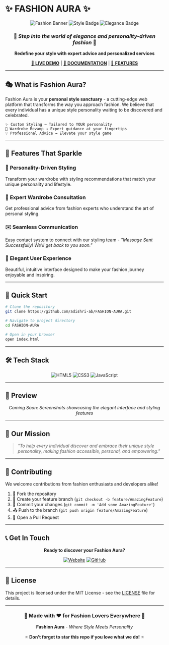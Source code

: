 # ✨ FASHION AURA ✨

<div align="center">

![Fashion Banner](https://img.shields.io/badge/Fashion-Redefined-ff69b4?style=for-the-badge&logo=sparkles)
![Style Badge](https://img.shields.io/badge/Style-Personalized-purple?style=for-the-badge&logo=magic)
![Elegance Badge](https://img.shields.io/badge/Elegance-Unleashed-gold?style=for-the-badge&logo=crown)

### 🌟 *Step into the world of elegance and personality-driven fashion* 🌟

**Redefine your style with expert advice and personalized services**

[🚀 **LIVE DEMO**](https://adishri-ab.github.io/FASHION-AURA/) | [📖 **DOCUMENTATION**](#documentation) | [🎨 **FEATURES**](#features)

</div>

---

## 🎭 **What is Fashion Aura?**

Fashion Aura is your **personal style sanctuary** - a cutting-edge web platform that transforms the way you approach fashion. We believe that every individual has a unique style personality waiting to be discovered and celebrated.

```
✨ Custom Styling → Tailored to YOUR personality
🔄 Wardrobe Revamp → Expert guidance at your fingertips  
💡 Professional Advice → Elevate your style game
```

---

## 🌈 **Features That Sparkle**

### 🎨 **Personality-Driven Styling**
Transform your wardrobe with styling recommendations that match your unique personality and lifestyle.

### 👗 **Expert Wardrobe Consultation**
Get professional advice from fashion experts who understand the art of personal styling.

### ✉️ **Seamless Communication**
Easy contact system to connect with our styling team - *"Message Sent Successfully! We'll get back to you soon."*

### 🌟 **Elegant User Experience**
Beautiful, intuitive interface designed to make your fashion journey enjoyable and inspiring.

---

## 🚀 **Quick Start**

```bash
# Clone the repository
git clone https://github.com/adishri-ab/FASHION-AURA.git

# Navigate to project directory
cd FASHION-AURA

# Open in your browser
open index.html
```

---

## 🛠️ **Tech Stack**

<div align="center">

![HTML5](https://img.shields.io/badge/HTML5-E34F26?style=for-the-badge&logo=html5&logoColor=white)
![CSS3](https://img.shields.io/badge/CSS3-1572B6?style=for-the-badge&logo=css3&logoColor=white)
![JavaScript](https://img.shields.io/badge/JavaScript-F7DF1E?style=for-the-badge&logo=javascript&logoColor=black)

</div>

---

## 📸 **Preview**

<div align="center">

*Coming Soon: Screenshots showcasing the elegant interface and styling features*

</div>

---

## 🎯 **Our Mission**

> *"To help every individual discover and embrace their unique style personality, making fashion accessible, personal, and empowering."*

---

## 🤝 **Contributing**

We welcome contributions from fashion enthusiasts and developers alike!

1. 🍴 Fork the repository
2. 🌿 Create your feature branch (`git checkout -b feature/AmazingFeature`)
3. 💾 Commit your changes (`git commit -m 'Add some AmazingFeature'`)
4. 📤 Push to the branch (`git push origin feature/AmazingFeature`)
5. 🔄 Open a Pull Request

---

## 📞 **Get In Touch**

<div align="center">

**Ready to discover your Fashion Aura?**

[![Website](https://img.shields.io/badge/Website-Visit%20Now-ff69b4?style=for-the-badge&logo=globe)](https://adishri-ab.github.io/FASHION-AURA/)
[![GitHub](https://img.shields.io/badge/GitHub-Follow-black?style=for-the-badge&logo=github)](https://github.com/adishri-ab)

</div>

---

## 📄 **License**

This project is licensed under the MIT License - see the [LICENSE](LICENSE) file for details.

---

<div align="center">

### 💎 **Made with ❤️ for Fashion Lovers Everywhere** 💎

**Fashion Aura** - *Where Style Meets Personality*

⭐ **Don't forget to star this repo if you love what we do!** ⭐

</div>
